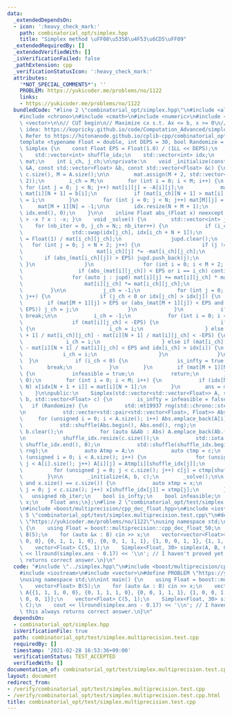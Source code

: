 ```yaml
---
data:
  _extendedDependsOn:
  - icon: ':heavy_check_mark:'
    path: combinatorial_opt/simplex.hpp
    title: "Simplex method \uFF08\u5358\u4F53\u6CD5\uFF09"
  _extendedRequiredBy: []
  _extendedVerifiedWith: []
  _isVerificationFailed: false
  _pathExtension: cpp
  _verificationStatusIcon: ':heavy_check_mark:'
  attributes:
    '*NOT_SPECIAL_COMMENTS*': ''
    PROBLEM: https://yukicoder.me/problems/no/1122
    links:
    - https://yukicoder.me/problems/no/1122
  bundledCode: "#line 2 \"combinatorial_opt/simplex.hpp\"\n#include <algorithm>\n\
    #include <chrono>\n#include <cmath>\n#include <numeric>\n#include <random>\n#include\
    \ <vector>\n\n// CUT begin\n// Maximize cx s.t. Ax <= b, x >= 0\n// Implementation\
    \ idea: https://kopricky.github.io/code/Computation_Advanced/simplex.html\n//\
    \ Refer to https://hitonanode.github.io/cplib-cpp/combinatorial_opt/simplex.hpp\n\
    template <typename Float = double, int DEPS = 30, bool Randomize = true> struct\
    \ Simplex {\n    const Float EPS = Float(1.0) / (1LL << DEPS);\n    int N, M;\n\
    \    std::vector<int> shuffle_idx;\n    std::vector<int> idx;\n    std::vector<std::vector<Float>>\
    \ mat;\n    int i_ch, j_ch;\n\nprivate:\n    void _initialize(const std::vector<std::vector<Float>>\
    \ &A, const std::vector<Float> &b, const std::vector<Float> &c) {\n        N =\
    \ c.size(), M = A.size();\n\n        mat.assign(M + 2, std::vector<Float>(N +\
    \ 2));\n        i_ch = M;\n        for (int i = 0; i < M; i++) {\n           \
    \ for (int j = 0; j < N; j++) mat[i][j] = -A[i][j];\n            mat[i][N] = 1,\
    \ mat[i][N + 1] = b[i];\n            if (mat[i_ch][N + 1] > mat[i][N + 1]) i_ch\
    \ = i;\n        }\n        for (int j = 0; j < N; j++) mat[M][j] = c[j];\n   \
    \     mat[M + 1][N] = -1;\n\n        idx.resize(N + M + 1);\n        std::iota(idx.begin(),\
    \ idx.end(), 0);\n    }\n\n    inline Float abs_(Float x) noexcept { return x\
    \ > -x ? x : -x; }\n    void _solve() {\n        std::vector<int> jupd;\n    \
    \    for (nb_iter = 0, j_ch = N;; nb_iter++) {\n            if (i_ch < M) {\n\
    \                std::swap(idx[j_ch], idx[i_ch + N + 1]);\n                mat[i_ch][j_ch]\
    \ = Float(1) / mat[i_ch][j_ch];\n                jupd.clear();\n             \
    \   for (int j = 0; j < N + 2; j++) {\n                    if (j != j_ch) {\n\
    \                        mat[i_ch][j] *= -mat[i_ch][j_ch];\n                 \
    \       if (abs_(mat[i_ch][j]) > EPS) jupd.push_back(j);\n                   \
    \ }\n                }\n                for (int i = 0; i < M + 2; i++) {\n  \
    \                  if (abs_(mat[i][j_ch]) < EPS or i == i_ch) continue;\n    \
    \                for (auto j : jupd) mat[i][j] += mat[i][j_ch] * mat[i_ch][j];\n\
    \                    mat[i][j_ch] *= mat[i_ch][j_ch];\n                }\n   \
    \         }\n\n            j_ch = -1;\n            for (int j = 0; j < N + 1;\
    \ j++) {\n                if (j_ch < 0 or idx[j_ch] > idx[j]) {\n            \
    \        if (mat[M + 1][j] > EPS or (abs_(mat[M + 1][j]) < EPS and mat[M][j] >\
    \ EPS)) j_ch = j;\n                }\n            }\n            if (j_ch < 0)\
    \ break;\n\n            i_ch = -1;\n            for (int i = 0; i < M; i++) {\n\
    \                if (mat[i][j_ch] < -EPS) {\n                    if (i_ch < 0)\
    \ {\n                        i_ch = i;\n                    } else if (mat[i_ch][N\
    \ + 1] / mat[i_ch][j_ch] - mat[i][N + 1] / mat[i][j_ch] < -EPS) {\n          \
    \              i_ch = i;\n                    } else if (mat[i_ch][N + 1] / mat[i_ch][j_ch]\
    \ - mat[i][N + 1] / mat[i][j_ch] < EPS and idx[i_ch] > idx[i]) {\n           \
    \             i_ch = i;\n                    }\n                }\n          \
    \  }\n            if (i_ch < 0) {\n                is_infty = true;\n        \
    \        break;\n            }\n        }\n        if (mat[M + 1][N + 1] < -EPS)\
    \ {\n            infeasible = true;\n            return;\n        }\n        x.assign(N,\
    \ 0);\n        for (int i = 0; i < M; i++) {\n            if (idx[N + 1 + i] <\
    \ N) x[idx[N + 1 + i]] = mat[i][N + 1];\n        }\n        ans = mat[M][N + 1];\n\
    \    }\n\npublic:\n    Simplex(std::vector<std::vector<Float>> A, std::vector<Float>\
    \ b, std::vector<Float> c) {\n        is_infty = infeasible = false;\n\n     \
    \   if (Randomize) {\n            std::mt19937 rng(std::chrono::steady_clock::now().time_since_epoch().count());\n\
    \n            std::vector<std::pair<std::vector<Float>, Float>> Abs;\n       \
    \     for (unsigned i = 0; i < A.size(); i++) Abs.emplace_back(A[i], b[i]);\n\
    \            std::shuffle(Abs.begin(), Abs.end(), rng);\n            A.clear(),\
    \ b.clear();\n            for (auto &&Ab : Abs) A.emplace_back(Ab.first), b.emplace_back(Ab.second);\n\
    \n            shuffle_idx.resize(c.size());\n            std::iota(shuffle_idx.begin(),\
    \ shuffle_idx.end(), 0);\n            std::shuffle(shuffle_idx.begin(), shuffle_idx.end(),\
    \ rng);\n            auto Atmp = A;\n            auto ctmp = c;\n            for\
    \ (unsigned i = 0; i < A.size(); i++) {\n                for (unsigned j = 0;\
    \ j < A[i].size(); j++) A[i][j] = Atmp[i][shuffle_idx[j]];\n            }\n  \
    \          for (unsigned j = 0; j < c.size(); j++) c[j] = ctmp[shuffle_idx[j]];\n\
    \        }\n\n        _initialize(A, b, c);\n        _solve();\n\n        if (Randomize\
    \ and x.size() == c.size()) {\n            auto xtmp = x;\n            for (unsigned\
    \ j = 0; j < c.size(); j++) x[shuffle_idx[j]] = xtmp[j];\n        }\n    }\n \
    \   unsigned nb_iter;\n    bool is_infty;\n    bool infeasible;\n    std::vector<Float>\
    \ x;\n    Float ans;\n};\n#line 2 \"combinatorial_opt/test/simplex.multiprecision.test.cpp\"\
    \n#include <boost/multiprecision/cpp_dec_float.hpp>\n#include <iostream>\n#line\
    \ 5 \"combinatorial_opt/test/simplex.multiprecision.test.cpp\"\n#define PROBLEM\
    \ \"https://yukicoder.me/problems/no/1122\"\nusing namespace std;\n\nint main()\
    \ {\n    using Float = boost::multiprecision::cpp_dec_float_50;\n    vector<Float>\
    \ B(5);\n    for (auto &x : B) cin >> x;\n    vector<vector<Float>> A{{1, 1, 1,\
    \ 0, 0}, {0, 1, 1, 1, 0}, {0, 0, 1, 1, 1}, {1, 0, 0, 1, 1}, {1, 1, 0, 0, 1}};\n\
    \    vector<Float> C(5, 1);\n    Simplex<Float, 30> simplex(A, B, C);\n    cout\
    \ << llround(simplex.ans - 0.17) << '\\n'; // I haven't proved yet this always\
    \ returns correct answer.\n}\n"
  code: "#include \"../simplex.hpp\"\n#include <boost/multiprecision/cpp_dec_float.hpp>\n\
    #include <iostream>\n#include <vector>\n#define PROBLEM \"https://yukicoder.me/problems/no/1122\"\
    \nusing namespace std;\n\nint main() {\n    using Float = boost::multiprecision::cpp_dec_float_50;\n\
    \    vector<Float> B(5);\n    for (auto &x : B) cin >> x;\n    vector<vector<Float>>\
    \ A{{1, 1, 1, 0, 0}, {0, 1, 1, 1, 0}, {0, 0, 1, 1, 1}, {1, 0, 0, 1, 1}, {1, 1,\
    \ 0, 0, 1}};\n    vector<Float> C(5, 1);\n    Simplex<Float, 30> simplex(A, B,\
    \ C);\n    cout << llround(simplex.ans - 0.17) << '\\n'; // I haven't proved yet\
    \ this always returns correct answer.\n}\n"
  dependsOn:
  - combinatorial_opt/simplex.hpp
  isVerificationFile: true
  path: combinatorial_opt/test/simplex.multiprecision.test.cpp
  requiredBy: []
  timestamp: '2021-02-28 16:53:36+09:00'
  verificationStatus: TEST_ACCEPTED
  verifiedWith: []
documentation_of: combinatorial_opt/test/simplex.multiprecision.test.cpp
layout: document
redirect_from:
- /verify/combinatorial_opt/test/simplex.multiprecision.test.cpp
- /verify/combinatorial_opt/test/simplex.multiprecision.test.cpp.html
title: combinatorial_opt/test/simplex.multiprecision.test.cpp
---
```

